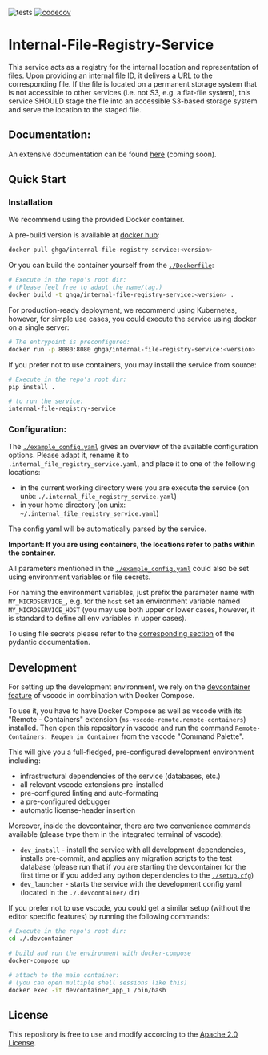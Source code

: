 ![tests](https://github.com/ghga-de/internal-file-registry-service/actions/workflows/unit_and_int_tests.yaml/badge.svg)
[![codecov](https://codecov.io/gh/ghga-de/internal-file-registry-service/branch/main/graph/badge.svg?token=GYH99Y71CK)](https://codecov.io/gh/ghga-de/internal-file-registry-service)
# Internal-File-Registry-Service

This service acts as a registry for the internal location and representation of files. Upon providing an internal file ID, it delivers a URL to the corresponding file. If the file is located on a permanent storage system that is not accessible to other services (i.e. not S3, e.g. a flat-file system), this service SHOULD stage the file into an accessible S3-based storage system and serve the location to the staged file.

## Documentation:

An extensive documentation can be found [here](...) (coming soon).

## Quick Start
### Installation
We recommend using the provided Docker container.

A pre-build version is available at [docker hub](https://hub.docker.com/repository/docker/ghga/internal-file-registry-service):
```bash
docker pull ghga/internal-file-registry-service:<version>
```

Or you can build the container yourself from the [`./Dockerfile`](./Dockerfile):
```bash
# Execute in the repo's root dir:
# (Please feel free to adapt the name/tag.)
docker build -t ghga/internal-file-registry-service:<version> .
```

For production-ready deployment, we recommend using Kubernetes, however,
for simple use cases, you could execute the service using docker
on a single server:
```bash
# The entrypoint is preconfigured:
docker run -p 8080:8080 ghga/internal-file-registry-service:<version>
```

If you prefer not to use containers, you may install the service from source:
```bash
# Execute in the repo's root dir:
pip install .

# to run the service:
internal-file-registry-service
```

### Configuration:
The [`./example_config.yaml`](./example_config.yaml) gives an overview of the available configuration options.
Please adapt it, rename it to `.internal_file_registry_service.yaml`, and place it to one of the following locations:
- in the current working directory were you are execute the service (on unix: `./.internal_file_registry_service.yaml`)
- in your home directory (on unix: `~/.internal_file_registry_service.yaml`)

The config yaml will be automatically parsed by the service.

**Important: If you are using containers, the locations refer to paths within the container.**

All parameters mentioned in the [`./example_config.yaml`](./example_config.yaml)
could also be set using environment variables or file secrets.

For naming the environment variables, just prefix the parameter name with `MY_MICROSERVICE_`,
e.g. for the `host` set an environment variable named `MY_MICROSERVICE_HOST`
(you may use both upper or lower cases, however, it is standard to define all env
variables in upper cases).

To using file secrets please refer to the
[corresponding section](https://pydantic-docs.helpmanual.io/usage/settings/#secret-support)
of the pydantic documentation.


## Development
For setting up the development environment, we rely on the
[devcontainer feature](https://code.visualstudio.com/docs/remote/containers) of vscode
in combination with Docker Compose.

To use it, you have to have Docker Compose as well as vscode with its "Remote - Containers" extension (`ms-vscode-remote.remote-containers`) installed.
Then open this repository in vscode and run the command
`Remote-Containers: Reopen in Container` from the vscode "Command Palette".

This will give you a full-fledged, pre-configured development environment including:
- infrastructural dependencies of the service (databases, etc.)
- all relevant vscode extensions pre-installed
- pre-configured linting and auto-formating
- a pre-configured debugger
- automatic license-header insertion

Moreover, inside the devcontainer, there are two convenience commands available
(please type them in the integrated terminal of vscode):
- `dev_install` - install the service with all development dependencies,
installs pre-commit, and applies any migration scripts to the test database
(please run that if you are starting the devcontainer for the first time
or if you added any python dependencies to the [`./setup.cfg`](./setup.cfg))
- `dev_launcher` - starts the service with the development config yaml
(located in the `./.devcontainer/` dir)

If you prefer not to use vscode, you could get a similar setup (without the editor specific features)
by running the following commands:
``` bash
# Execute in the repo's root dir:
cd ./.devcontainer

# build and run the environment with docker-compose
docker-compose up

# attach to the main container:
# (you can open multiple shell sessions like this)
docker exec -it devcontainer_app_1 /bin/bash
```

## License
This repository is free to use and modify according to the [Apache 2.0 License](./LICENSE).
